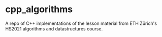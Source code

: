 # cpp_algorithms
A repo of C++ implementations of the lesson material from ETH Zürich's HS2021 algorithms and datastructures course.
